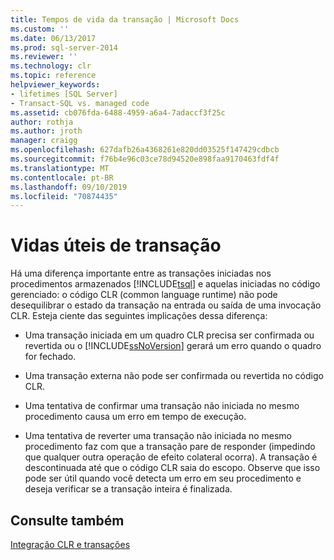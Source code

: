 ```yaml
---
title: Tempos de vida da transação | Microsoft Docs
ms.custom: ''
ms.date: 06/13/2017
ms.prod: sql-server-2014
ms.reviewer: ''
ms.technology: clr
ms.topic: reference
helpviewer_keywords:
- lifetimes [SQL Server]
- Transact-SQL vs. managed code
ms.assetid: cb076fda-6488-4959-a6a4-7adaccf3f25c
author: rothja
ms.author: jroth
manager: craigg
ms.openlocfilehash: 627dafb26a4368261e820dd03525f147429cdbcb
ms.sourcegitcommit: f76b4e96c03ce78d94520e898faa9170463fdf4f
ms.translationtype: MT
ms.contentlocale: pt-BR
ms.lasthandoff: 09/10/2019
ms.locfileid: "70874435"
---
```

# <a name="transaction-lifetimes"></a>Vidas úteis de transação
  Há uma diferença importante entre as transações iniciadas nos procedimentos armazenados [!INCLUDE[tsql](../../includes/tsql-md.md)] e aquelas iniciadas no código gerenciado: o código CLR (common language runtime) não pode desequilibrar o estado da transação na entrada ou saída de uma invocação CLR. Esteja ciente das seguintes implicações dessa diferença:  
  
-   Uma transação iniciada em um quadro CLR precisa ser confirmada ou revertida ou o [!INCLUDE[ssNoVersion](../../includes/ssnoversion-md.md)] gerará um erro quando o quadro for fechado.  
  
-   Uma transação externa não pode ser confirmada ou revertida no código CLR.  
  
-   Uma tentativa de confirmar uma transação não iniciada no mesmo procedimento causa um erro em tempo de execução.  
  
-   Uma tentativa de reverter uma transação não iniciada no mesmo procedimento faz com que a transação pare de responder (impedindo que qualquer outra operação de efeito colateral ocorra). A transação é descontinuada até que o código CLR saia do escopo. Observe que isso pode ser útil quando você detecta um erro em seu procedimento e deseja verificar se a transação inteira é finalizada.  
  
## <a name="see-also"></a>Consulte também  
 [Integração CLR e transações](../native-client-ole-db-transactions/transactions.md)  
  
  
